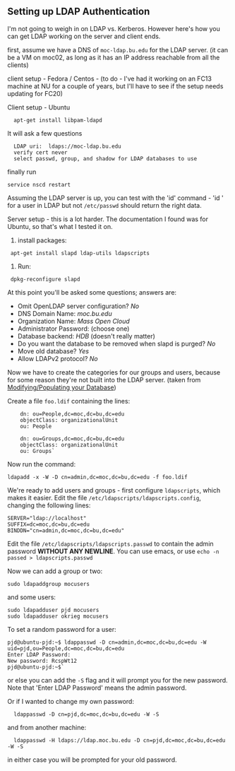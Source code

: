 ## Setting up LDAP Authentication
I'm not going to weigh in on LDAP vs. Kerberos. However here's how you can get LDAP working on the server and client ends.

first, assume we have a DNS of `moc-ldap.bu.edu` for the LDAP server. (it can be a VM on moc02, 
as long as it has an IP address reachable from all the clients)

client setup - Fedora / Centos - (to do - I've had it working on an FC13 machine at NU for a couple of years, 
but I'll have to see if the setup needs updating for FC20)

Client setup - Ubuntu
```shell
  apt-get install libpam-ldapd
```
It will ask a few questions
```shell
  LDAP uri:  ldaps://moc-ldap.bu.edu
  verify cert never
  select passwd, group, and shadow for LDAP databases to use
```
finally run
```shell
service nscd restart
```
Assuming the LDAP server is up, you can test with the 'id' command - 'id <user>' for a user in LDAP 
but not `/etc/passwd` should return the right data.

Server setup - this is a lot harder. The documentation I found was for Ubuntu, so that's what I tested it on.
 1. install packages: 
```shell 
 apt-get install slapd ldap-utils ldapscripts
```
 1. Run:
```shell 
 dpkg-reconfigure slapd
```

At this point you'll be asked some questions; answers are:
 -  Omit OpenLDAP server configuration? *No*
 -  DNS Domain Name: *moc.bu.edu*
 -  Organization Name: *Mass Open Cloud* 
 -  Administrator Password: (choose one)
 -  Database backend: *HDB* (doesn't really matter)
 -  Do you want the database to be removed when slapd is purged? *No*
 -  Move old database? *Yes*
 -  Allow LDAPv2 protocol? *No*

Now we have to create the categories for our groups and users, because for some reason they're not built into the LDAP server. 
(taken from [Modifying/Populating your Database](https://help.ubuntu.com/12.04/serverguide/openldap-server.html))

Create a file `foo.ldif` containing the lines:
```shell
    dn: ou=People,dc=moc,dc=bu,dc=edu
    objectClass: organizationalUnit
    ou: People

    dn: ou=Groups,dc=moc,dc=bu,dc=edu
    objectClass: organizationalUnit
    ou: Groups`
```
Now run the command:
```shell
ldapadd -x -W -D cn=admin,dc=moc,dc=bu,dc=edu -f foo.ldif
```

We're ready to add users and groups - first configure `ldapscripts`, which makes it easier. 
Edit the file `/etc/ldapscripts/ldapscripts.config`, changing the following lines:
```shell
SERVER="ldap://localhost"
SUFFIX=dc=moc,dc=bu,dc=edu
BINDDN="cn=admin,dc=moc,dc=bu,dc=edu"
```
Edit the file `/etc/ldapscripts/ldapscripts.passwd` to contain the admin password **WITHOUT ANY NEWLINE**. 
You can use emacs, or use `echo -n passed > ldapscripts.passwd`

Now we can add a group or two:
```shell
sudo ldapaddgroup mocusers
```
and some users:
```shell
sudo ldapadduser pjd mocusers
sudo ldapadduser okrieg mocusers
```
To set a random password for a user:
```shell
pjd@ubuntu-pjd:~$ ldappasswd -D cn=admin,dc=moc,dc=bu,dc=edu -W  uid=pjd,ou=People,dc=moc,dc=bu,dc=edu
Enter LDAP Password: 
New password: RcspWt12
pjd@ubuntu-pjd:~$`
```
or else you can add the `-S` flag and it will prompt you for the new password. Note that 'Enter LDAP Password' means the admin password.

Or if I wanted to change my own password:
```shell
  ldappasswd -D cn=pjd,dc=moc,dc=bu,dc=edu -W -S
```
and from another machine:
```shell
  ldappasswd -H ldaps://ldap.moc.bu.edu -D cn=pjd,dc=moc,dc=bu,dc=edu -W -S
```
in either case you will be prompted for your old password.
